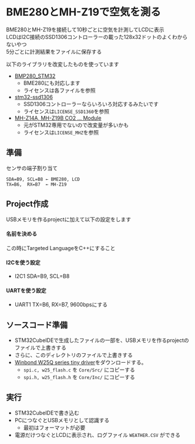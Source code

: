 # BME280とMH-Z19で空気を測る
BME280とMH-Z19を接続して10秒ごとに空気を計測してLCDに表示  
LCDはI2C接続のSSD1306コントローラーの載った128x32ドットのよくわからないやつ  
5分ごとに計測結果をファイルに保存する

以下のライブラリを改変したものを使っています
- [BMP280_STM32](https://github.com/ciastkolog/BMP280_STM32)
    - BME280にも対応します
    - ライセンスは各ファイルを参照
- [stm32-ssd1306](https://github.com/afiskon/stm32-ssd1306)
    - SSD1306コントローラーならいろいろ対応するみたいです
    - ライセンスは`LICENSE_SSD1360`を参照
- [MH-Z14A, MH-Z19B CO2 ... Module](https://github.com/tobiasschuerg/MH-Z-CO2-Sensors)
    - 元がSTM32専用でないので改変量が多いかも
    - ライセンスは`LICENSE_MHZ`を参照
    
## 準備
センサの端子割り当て

```
SDA=B9, SCL=B8 ← BME280, LCD
TX=B6,  RX=B7  ← MH-Z19
```

## Project作成
USBメモリを作るprojectに加えて以下の設定をします

#### 名前を決める
この時にTargeted LanguageをC++にすること

#### I2Cを使う設定
- I2C1    SDA=B9, SCL=B8 

#### UARTを使う設定
- UART1 TX=B6, RX=B7, 9600bpsにする

## ソースコード準備
- STM32CubeIDEで生成したファイルの一部を、USBメモリを作るprojectのファイルで上書きする
- さらに、このディレクトリのファイルで上書きする
- [Winbond W25Q series tiny driver](https://github.com/tom01h/winbond-w25-flash-drv)をダウンロードする。
    - `spi.c, w25_flash.c` を `Core/Src/` にコピーする
    - `spi.h, w25_flash.h` を `Core/Inc/` にコピーする

## 実行
- STM32CubeIDEで書き込む
- PCにつなぐとUSBメモリとして認識する
    - 最初はフォーマットが必要
- 電源だけつなぐとLCDに表示され、ログファイル `WEATHER.CSV` ができる